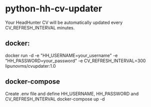 # python-hh-cv-updater

Your HeadHunter CV will be automatically updated every CV_REFRESH_INTERVAL minutes.

## docker:
docker run -d -e "HH_USERNAME=your_username" -e "HH_PASSWORD=your_password" -e CV_REFRESH_INTERVAL=300 lipunovms/cvupdater:1.0

## docker-compose
Create .env file and define HH_USERNAME, HH_PASSWORD and CV_REFRESH_INTERVAL
docker-compose up -d
